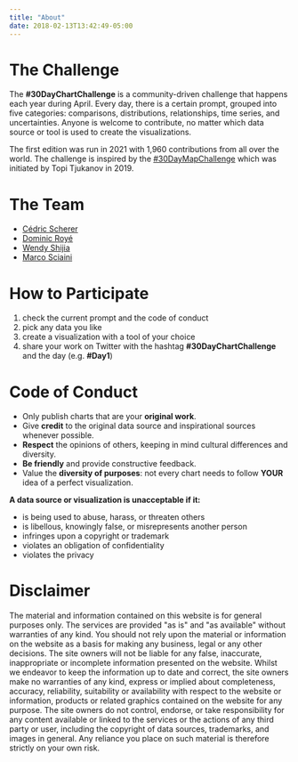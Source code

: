 ```yaml
---
title: "About"
date: 2018-02-13T13:42:49-05:00
---
```


# The Challenge

The **#30DayChartChallenge** is a community-driven challenge that happens each year during April. Every day, there is a certain prompt, grouped into five categories: comparisons, distributions, relationships, time series, and uncertainties. Anyone is welcome to contribute, no matter which data source or tool is used to create the visualizations.  
  
The first edition was run in 2021 with 1,960 contributions from all over the world. The challenge is inspired by the [#30DayMapChallenge](https://30daymapchallenge.com/) which was initiated by Topi Tjukanov in 2019.

# The Team


<!--<ul style='font-weight:400;'>
    <li><a href="https://twitter.com/CedScherer" target='_blank'>Cédric Scherer</a></li>
    <li><a href="https://twitter.com/dr_xeo" target='_blank'>Dominic Royé</a></li>
    <li><a href="https://twitter.com/ShijiaWendy" target='_blank'>Wendy Shijia</a></li>
    <li><a href="https://twitter.com/shinysci" target='_blank'>Marco Sciaini</a></li>
</ul>-->
* [Cédric Scherer](https://twitter.com/CedScherer)
* [Dominic Royé](https://twitter.com/dr_xeo)
* [Wendy Shijia](https://twitter.com/ShijiaWendy)
* [Marco Sciaini](https://twitter.com/shinysci)

# How to Participate
      
1. check the current prompt and the code of conduct
2. pick any data you like
3. create a visualization with a tool of your choice
4. share your work on Twitter with the hashtag **#30DayChartChallenge** and the day (e.g. **#Day1**)

# Code of Conduct

* Only publish charts that are your **original work**.
* Give **credit** to the original data source and inspirational sources whenever possible.
* **Respect** the opinions of others, keeping in mind cultural differences and diversity.
* **Be friendly** and provide constructive feedback.
* Value the **diversity of purposes**: not every chart needs to follow **YOUR** idea of a perfect visualization.

**A data source or visualization is unacceptable if it:**

* is being used to abuse, harass, or threaten others
* is libellous, knowingly false, or misrepresents another person
* infringes upon a copyright or trademark
* violates an obligation of confidentiality
* violates the privacy

# Disclaimer

The material and information contained on this website is for general purposes only. The services are provided "as is" and "as available" without warranties of any kind. You should not rely upon the material or information on the website as a basis for making any business, legal or any other decisions. The site owners will not be liable for any false, inaccurate, inappropriate or incomplete information presented on the website. Whilst we endeavor to keep the information up to date and correct, the site owners make no warranties of any kind, express or implied about completeness, accuracy, reliability, suitability or availability with respect to the website or information, products or related graphics contained on the website for any purpose. The site owners do not control, endorse, or take responsibility for any content available or linked to the services or the actions of any third party or user, including the copyright of data sources, trademarks, and images in general. Any reliance you place on such material is therefore strictly on your own risk.  
  
